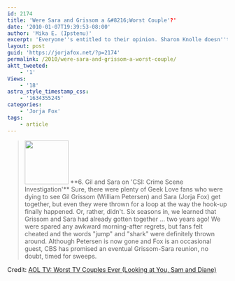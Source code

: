 ```yaml
---
id: 2174
title: 'Were Sara and Grissom a &#8216;Worst Couple'?'
date: '2010-01-07T19:39:53-08:00'
author: 'Mika E. (Ipstenu)'
excerpt: 'Everyone''s entitled to their opinion. Sharon Knolle doesn''t care for the jump-the-shark-ness of GSR.'
layout: post
guid: 'https://jorjafox.net/?p=2174'
permalink: /2010/were-sara-and-grissom-a-worst-couple/
aktt_tweeted:
    - '1'
Views:
    - '18'
astra_style_timestamp_css:
    - '1634355245'
categories:
    - 'Jorja Fox'
tags:
    - article
---
```


<blockquote><a href="//static.jorjafox.net/wordpress/2010/01/petersen-fox-csi-150a010610-fp.jpg"><img src="//static.jorjafox.net/wordpress/2010/01/petersen-fox-csi-150a010610-fp-100x100.jpg" alt="" title="petersen-fox-csi-150a010610-fp" width="100" height="100" class="alignleft size-thumbnail wp-image-2175" /></a>  **6. Gil and Sara on 'CSI: Crime Scene Investigation'**
Sure, there were plenty of Geek Love fans who were dying to see Gil Grissom (William Petersen) and Sara (Jorja Fox) get together, but even they were thrown for a loop at the way the hook-up finally happened. Or, rather, didn't. Six seasons in, we learned that Grissom and Sara had already gotten together ... two years ago! We were spared any awkward morning-after regrets, but fans felt cheated and the words "jump" and "shark" were definitely thrown around. Although Petersen is now gone and Fox is an occasional guest, CBS has promised an eventual Grissom-Sara reunion, no doubt, timed for sweeps.</blockquote>

Credit: <a href="http://insidetv.aol.com/2010/01/07/worst-tv-couples-ever/">AOL TV: Worst TV Couples Ever (Looking at You, Sam and Diane)</a>
